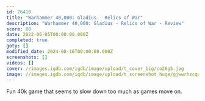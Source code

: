 ```yaml
---
id: 76410
title: "Warhammer 40,000: Gladius - Relics of War"
description: "Warhammer 40,000: Gladius - Relics of War - Review"
score: 80
date: 2022-06-05T00:00:00.000Z
completed: true
goty: []
modified_date: 2024-08-16T00:00:00.000Z
screenshots: []
videos: []
cover: //images.igdb.com/igdb/image/upload/t_cover_big/co26g5.jpg
image: //images.igdb.com/igdb/image/upload/t_screenshot_huge/gjwwrhzcqqu4djqkwgur.jpg
---
```

Fun 40k game that seems to slow down too much as games move on.